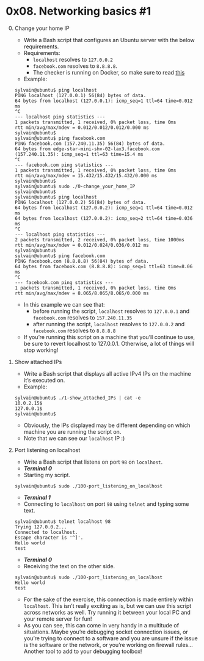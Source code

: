 # 0x08. Networking basics #1

0. Change your home IP
	- Write a Bash script that configures an Ubuntu server with the below requirements.
	- Requirements:
		- `localhost` resolves to `127.0.0.2`
		- `facebook.com` resolves to `8.8.8.8`.
		- The checker is running on Docker, so make sure to read [this](http://blog.jonathanargentiero.com/docker-sed-cannot-rename-etcsedl8ysxl-device-or-resource-busy/)
	- Example:
	```
	sylvain@ubuntu$ ping localhost
	PING localhost (127.0.0.1) 56(84) bytes of data.
	64 bytes from localhost (127.0.0.1): icmp_seq=1 ttl=64 time=0.012 ms
	^C
	--- localhost ping statistics ---
	1 packets transmitted, 1 received, 0% packet loss, time 0ms
	rtt min/avg/max/mdev = 0.012/0.012/0.012/0.000 ms
	sylvain@ubuntu$
	sylvain@ubuntu$ ping facebook.com
	PING facebook.com (157.240.11.35) 56(84) bytes of data.
	64 bytes from edge-star-mini-shv-02-lax3.facebook.com (157.240.11.35): icmp_seq=1 ttl=63 time=15.4 ms
	^C
	--- facebook.com ping statistics ---
	1 packets transmitted, 1 received, 0% packet loss, time 0ms
	rtt min/avg/max/mdev = 15.432/15.432/15.432/0.000 ms
	sylvain@ubuntu$
	sylvain@ubuntu$ sudo ./0-change_your_home_IP
	sylvain@ubuntu$
	sylvain@ubuntu$ ping localhost
	PING localhost (127.0.0.2) 56(84) bytes of data.
	64 bytes from localhost (127.0.0.2): icmp_seq=1 ttl=64 time=0.012 ms
	64 bytes from localhost (127.0.0.2): icmp_seq=2 ttl=64 time=0.036 ms
	^C
	--- localhost ping statistics ---
	2 packets transmitted, 2 received, 0% packet loss, time 1000ms
	rtt min/avg/max/mdev = 0.012/0.024/0.036/0.012 ms
	sylvain@ubuntu$
	sylvain@ubuntu$ ping facebook.com
	PING facebook.com (8.8.8.8) 56(84) bytes of data.
	64 bytes from facebook.com (8.8.8.8): icmp_seq=1 ttl=63 time=8.06 ms
	^C
	--- facebook.com ping statistics ---
	1 packets transmitted, 1 received, 0% packet loss, time 0ms
	rtt min/avg/max/mdev = 8.065/8.065/8.065/0.000 ms
	```
	- In this example we can see that:
		- before running the script, `localhost` resolves to `127.0.0.1` and `facebook.com` resolves to `157.240.11.35`
		- after running the script, `localhost` resolves to `127.0.0.2` and `facebook.com` resolves to `8.8.8.8`
	- If you’re running this script on a machine that you’ll continue to use, be sure to revert localhost to 127.0.0.1. Otherwise, a lot of things will stop working!

1. Show attached IPs
	- Write a Bash script that displays all active IPv4 IPs on the machine it’s executed on.
	- Example:
	```
	sylvain@ubuntu$ ./1-show_attached_IPs | cat -e
	10.0.2.15$
	127.0.0.1$
	sylvain@ubuntu$
	```
	- Obviously, the IPs displayed may be different depending on which machine you are running the script on.
	- Note that we can see our `localhost` IP :)

2. Port listening on localhost
	- Write a Bash script that listens on port `98` on `localhost`.
	- ___Terminal 0___
	- Starting my script.
	```
	sylvain@ubuntu$ sudo ./100-port_listening_on_localhost
	```
	- ___Terminal 1___
	- Connecting to `localhost` on port `98` using `telnet` and typing some text.
	```
	sylvain@ubuntu$ telnet localhost 98
	Trying 127.0.0.2...
	Connected to localhost.
	Escape character is '^]'.
	Hello world
	test
	```
	- ___Terminal 0___
	- Receiving the text on the other side.
	```
	sylvain@ubuntu$ sudo ./100-port_listening_on_localhost
	Hello world
	test
	```
	- For the sake of the exercise, this connection is made entirely within `localhost`. This isn’t really exciting as is, but we can use this script across networks as well. Try running it between your local PC and your remote server for fun!
	- As you can see, this can come in very handy in a multitude of situations. Maybe you’re debugging socket connection issues, or you’re trying to connect to a software and you are unsure if the issue is the software or the network, or you’re working on firewall rules… Another tool to add to your debugging toolbox!
